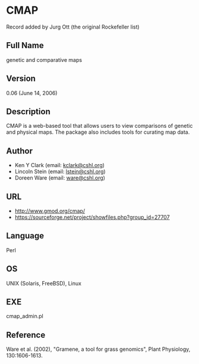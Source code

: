 # CMAP
Record added by Jurg Ott (the original Rockefeller list)

## Full Name
genetic and comparative maps

## Version
0.06 (June 14, 2006)

## Description
CMAP is a web-based tool that allows users to view comparisons of genetic and physical maps. The package also includes tools for curating map data.

## Author
* Ken Y Clark (email: kclark@cshl.org)
* Lincoln Stein (email: lstein@cshl.org)
* Doreen Ware (email: ware@cshl.org)

## URL
* http://www.gmod.org/cmap/
* https://sourceforge.net/project/showfiles.php?group_id=27707

## Language
Perl

## OS
UNIX (Solaris, FreeBSD), Linux

## EXE
cmap_admin.pl

## Reference
Ware et al. (2002), "Gramene, a tool for grass genomics", Plant Physiology, 130:1606-1613.